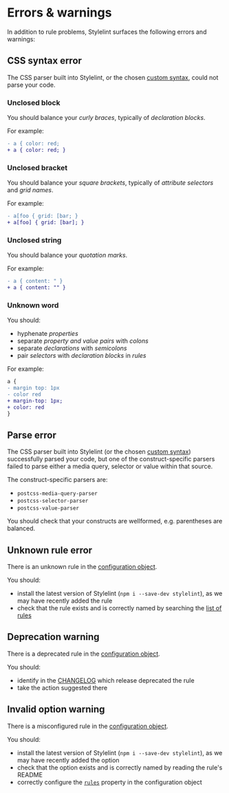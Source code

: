 # Errors & warnings

In addition to rule problems, Stylelint surfaces the following errors and warnings:

## CSS syntax error

The CSS parser built into Stylelint, or the chosen [custom syntax](usage/options.md#customsyntax), could not parse your code.

### Unclosed block

You should balance your _curly braces_, typically of _declaration blocks_.

For example:

```diff css
- a { color: red;
+ a { color: red; }
```

### Unclosed bracket

You should balance your _square brackets_, typically of _attribute selectors_ and _grid names_.

For example:

```diff css
- a[foo { grid: [bar; }
+ a[foo] { grid: [bar]; }
```

### Unclosed string

You should balance your _quotation marks_.

For example:

```diff css
- a { content: " }
+ a { content: "" }
```

### Unknown word

You should:

- hyphenate _properties_
- separate _property and value pairs_ with _colons_
- separate _declarations_ with _semicolons_
- pair _selectors_ with _declaration blocks_ in _rules_

For example:

```diff css
a {
- margin top: 1px
- color red
+ margin-top: 1px;
+ color: red
}
```

## Parse error

The CSS parser built into Stylelint (or the chosen [custom syntax](usage/options.md#customsyntax)) successfully parsed your code, but one of the construct-specific parsers failed to parse either a media query, selector or value within that source.

The construct-specific parsers are:

- `postcss-media-query-parser`
- `postcss-selector-parser`
- `postcss-value-parser`

You should check that your constructs are wellformed, e.g. parentheses are balanced.

## Unknown rule error

There is an unknown rule in the [configuration object](configure.md).

You should:

- install the latest version of Stylelint (`npm i --save-dev stylelint`), as we may have recently added the rule
- check that the rule exists and is correctly named by searching the [list of rules](rules.md)

## Deprecation warning

There is a deprecated rule in the [configuration object](configure.md).

You should:

- identify in the [CHANGELOG](../../CHANGELOG.md) which release deprecated the rule
- take the action suggested there

## Invalid option warning

There is a misconfigured rule in the [configuration object](configure.md).

You should:

- install the latest version of Stylelint (`npm i --save-dev stylelint`), as we may have recently added the option
- check that the option exists and is correctly named by reading the rule's README
- correctly configure the [`rules`](configure.md#rules) property in the configuration object
